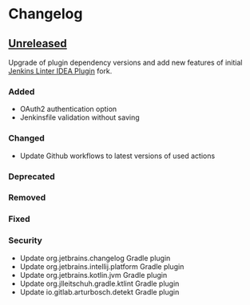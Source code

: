# Changelog

## [Unreleased]

Upgrade of plugin dependency versions and add new features of initial [Jenkins Linter IDEA Plugin](https://github.com/MikeSafonov/jenkins-linter-idea-plugin) fork.

### Added
- OAuth2 authentication option
- Jenkinsfile validation without saving

### Changed
- Update Github workflows to latest versions of used actions

### Deprecated

### Removed

### Fixed

### Security
- Update org.jetbrains.changelog Gradle plugin
- Update org.jetbrains.intellij.platform Gradle plugin
- Update org.jetbrains.kotlin.jvm Gradle plugin
- Update org.jlleitschuh.gradle.ktlint Gradle plugin
- Update io.gitlab.arturbosch.detekt Gradle plugin

[Unreleased]: https://github.com/TobiasHorst/jenkins-linter-idea-plugin/commits
